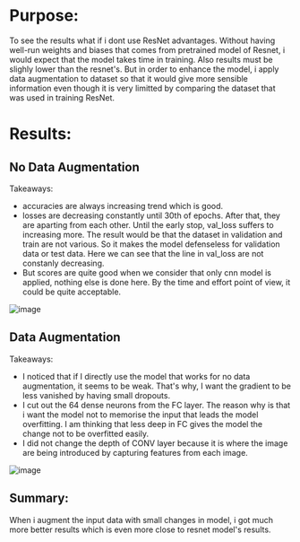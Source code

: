 # Purpose:
To see the results what if i dont use ResNet advantages. Without having well-run weights and biases that comes from pretrained model of Resnet, i would expect that the model takes time in training. Also results must be slighly lower than the resnet's. But in order to enhance the model, i apply data augmentation to dataset so that it would give more sensible information even though it is very limitted by comparing the dataset that was used in training ResNet.

# Results:
## No Data Augmentation

 Takeaways: <br />
* accuracies are always increasing trend which is good.
* losses are decreasing constantly until 30th of epochs. After that, they are aparting from each other. Until the early stop, val_loss suffers to increasing more. The result would be that the dataset in validation and train are not various. So it makes the model defenseless for validation data or test data. Here we can see that the line in val_loss are not constanly decreasing.
* But scores are quite good when we consider that only cnn model is applied, nothing else is done here. By the time and effort point of view, it could be quite acceptable.
  
![image](https://github.com/user-attachments/assets/a01d4dcb-d130-4d31-bd4d-08e868cbabe5)

## Data Augmentation

 Takeaways: <br />
* I noticed that if I directly use the model that works for no data augmentation, it seems to be weak. That's why, I want the gradient to be less vanished by having small dropouts.
* I cut out the 64 dense neurons from the FC layer. The reason why is that i want the model not to memorise the input that leads the model overfitting. I am thinking that less deep in FC gives the model the change not to be overfitted easily.
* I did not change the depth of CONV layer because it is where the image are being introduced by capturing features from each image.

![image](https://github.com/user-attachments/assets/8bb235ee-042d-451f-8922-943a4d2dbf3c)

## Summary:
When i augment the input data with small changes in model, i got much more better results which is even more close to resnet model's results. 
